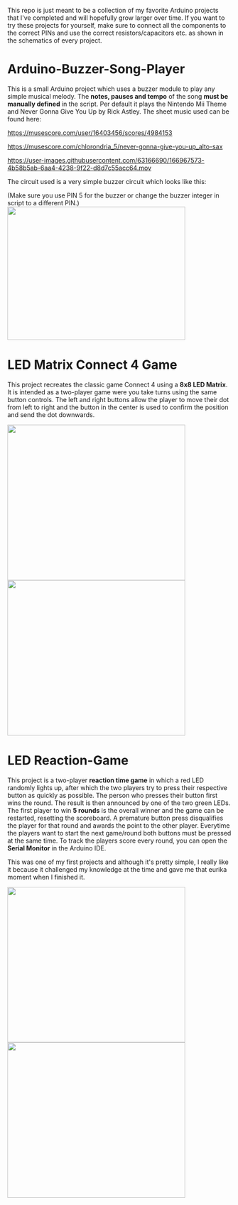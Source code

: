 This repo is just meant to be a collection of my favorite Arduino projects that I've completed and will hopefully grow larger over time. If you want to try these projects for yourself, make sure to connect all the components to the correct PINs and use the correct resistors/capacitors etc. as shown in the schematics of every project.

# Arduino-Buzzer-Song-Player
This is a small Arduino project which uses a buzzer module to play any simple musical melody.
The **notes, pauses and tempo** of the song **must be manually defined** in the script. Per default it plays the Nintendo Mii Theme and Never Gonna Give You Up by Rick Astley. The sheet music used can be found here: 

https://musescore.com/user/16403456/scores/4984153

https://musescore.com/chlorondria_5/never-gonna-give-you-up_alto-sax

https://user-images.githubusercontent.com/63166690/166967573-4b58b5ab-6aa4-4238-9f22-d8d7c55acc64.mov

The circuit used is a very simple buzzer circuit which looks like this:

(Make sure you use PIN 5 for the buzzer or change the buzzer integer in script to a different PIN.)
<img src="https://user-images.githubusercontent.com/63166690/166476836-02270979-d89d-446f-9485-253145414c78.png" width="400" height="300">


# LED Matrix Connect 4 Game
This project recreates the classic game Connect 4 using a **8x8 LED Matrix**. It is intended as a two-player game were you take turns using the same button controls. The left and right buttons allow the player to move their dot from left to right and the button in the center is used to confirm the position and send the dot downwards. 

<img src="https://user-images.githubusercontent.com/63166690/166999177-61801394-735d-483e-941e-e405ddc9b6c1.png" width="400" height="350">
<img src="https://user-images.githubusercontent.com/63166690/166990364-e390ed3c-c8b6-4d08-81c3-12b2accb6529.png" width="400" height="350">

# LED Reaction-Game
This project is a two-player **reaction time game** in which a red LED randomly lights up, after which the two players try to press their respective button as quickly as possible. The person who presses their button first wins the round. The result is then announced by one of the two green LEDs. The first player to win **5 rounds** is the overall winner and the game can be restarted, resetting the scoreboard. A premature button press disqualifies the player for that round and awards the point to the other player. Everytime the players want to start the next game/round both buttons must be pressed at the same time. To track the players score every round, you can open the **Serial Monitor** in the Arduino IDE.

This was one of my first projects and although it's pretty simple, I really like it because it challenged my knowledge at the time and gave me that eurika moment when I finished it.

<img src="https://user-images.githubusercontent.com/63166690/167148301-59498fd7-1388-4c18-aa5b-d5d005996586.png" width="400" height="350">
<img src="https://user-images.githubusercontent.com/63166690/167153770-f395dd22-13bf-4a68-9f70-3db08b1339f1.png" width="400" height="350">
